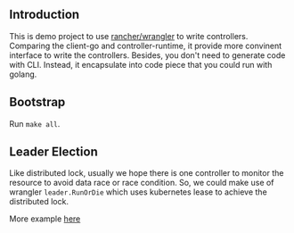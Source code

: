 ## Introduction

This is demo project to use [rancher/wrangler](https://github.com/rancher/wrangler) to write controllers. Comparing the client-go and controller-runtime, it provide more convinent interface to write the controllers. Besides, you don't need to generate code with CLI. Instead, it encapsulate into code piece that you could run with golang.

## Bootstrap

Run `make all`.


## Leader Election

Like distributed lock, usually we hope there is one controller to monitor the resource to avoid data race or race condition. So, we could make use of wrangler `leader.RunOrDie` which uses kubernetes lease to achieve the distributed lock.

More example [here](./pkg/example_group_a.go#L68)
